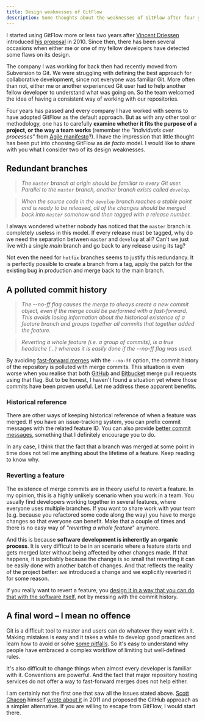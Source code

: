 ```yaml
---
title: Design weaknesses of GitFlow
description: Some thoughts about the weaknesses of GitFlow after four years using it
---
```

I started using GitFlow more or less two years after [Vincent Driessen](https://twitter.com/nvie) introduced [his proposal](http://nvie.com/posts/a-successful-git-branching-model/) in 2010. Since then, there has been several occasions when either me or one of my fellow developers have detected some flaws on its design.

<!--more-->
The company I was working for back then had recently moved from Subversion to Git. We were struggling with defining the best approach for collaborative development, since not everyone was familiar Git. More often than not, either me or another experienced Git user had to help another fellow developer to understand what was going on. So the team welcomed the idea of having a consistent way of working with our repositories.

Four years has passed and every company I have worked with seems to have adopted GitFlow as the default approach. But as with any other tool or methodology, one has to carefully **examine whether it fits the purpose of a project, or the way a team works** (remember the *"individuals over processes"* from [Agile manifesto](http://www.agilemanifesto.org)?). I have the impression that little thought has been put into choosing GitFlow as *de facto* model. I would like to share with you what I consider two of its design weaknesses.


## Redundant branches

> *The `master` branch at origin should be familiar to every Git user. Parallel to the `master` branch, another branch exists called `develop`.*

> *When the source code in the `develop` branch reaches a stable point and is ready to be released, all of the changes should be merged back into `master` somehow and then tagged with a release number.*

I always wondered whether nobody has noticed that the `master` branch is completely useless in this model. If every release must be tagged, why do we need the separation between `master` and `develop` at all? Can't we just live with a single *main* branch and go back to any release using its tag?

Not even the need for `hotfix` branches seems to justify this redundancy. It is perfectly possible to create a branch from a tag, apply the patch for the existing bug in production and merge back to the main branch.


## A polluted commit history

> *The --no-ff flag causes the merge to always create a new commit object, even if the merge could be performed with a fast-forward. This avoids losing information about the historical existence of a feature branch and groups together all commits that together added the feature.*

> *Reverting a whole feature (i.e. a group of commits), is a true headache (...) whereas it is easily done if the --no-ff flag was used.*

By avoiding [fast-forward merges](http://git-scm.com/docs/git-merge#_fast_forward_merge) with the `--no-ff` option, the commit history of the repository is polluted with merge commits. This situation is even worse when you realise that both [GitHub](https://help.github.com/articles/merging-a-pull-request/) and [Bitbucket](https://bitbucket.org/site/master/issues/6106/forced-non-fast-forward-merge-of-pull) merge pull requests using that flag. But to be honest, I haven't found a situation yet where those commits have been proven useful. Let me address these apparent benefits.

### Historical reference
There are other ways of keeping historical reference of when a feature was merged. If you have an issue-tracking system, you can prefix commit messages with the related feature ID. You can also provide [better commit messages](http://chris.beams.io/posts/git-commit/), something that I definitely encourage you to do.

In any case, I think that the fact that a branch was merged at some point in time does not tell me anything about the lifetime of a feature. Keep reading to know why.

### Reverting a feature
The existence of merge commits are in theory useful to revert a feature. In my opinion, this is a highly unlikely scenario when you work in a team. You usually find developers working together in several features, where everyone uses multiple branches. If you want to share work with your team (e.g. because you refactored some code along the way) you have to merge changes so that everyone can benefit. Make that a couple of times and there is no easy way of *"reverting a whole feature*" anymore.

And this is because **software development is inherently an organic process**. It is very difficult to be in an scenario where a feature starts and gets merged later without being affected by other changes made. If that happens, it is probably because the change is so small that reverting it can be easily done with another batch of changes. And that reflects the reality of the project better: we introduced a change and we explicitly reverted it for some reason.

If you really want to revert a feature, you [design it in a way that you can do that with the software itself](http://martinfowler.com/articles/feature-toggles.html), not by messing with the commit history.


## A final word – I mean no offence

Git is a difficult tool to master and users can do whatever they want with it. Making mistakes is easy and it takes a while to develop good practices and learn how to avoid or solve [some pitfalls](http://stackoverflow.com/q/9264314/592454). So it's easy to understand why people have embraced a complex workflow of limiting but well-defined rules.

It's also difficult to change things when almost every developer is familiar with it. Conventions are powerful. And the fact that major repository hosting services do not offer a way to fast-forward merges does not help either.

I am certainly not the first one that saw all the issues stated above. [Scott Chacon](https://twitter.com/chacon) himself [wrote about it](http://scottchacon.com/2011/08/31/github-flow.html) in 2011 and proposed the GitHub approach as a simpler alternative. If you are willing to escape from GitFlow, I would start there.
